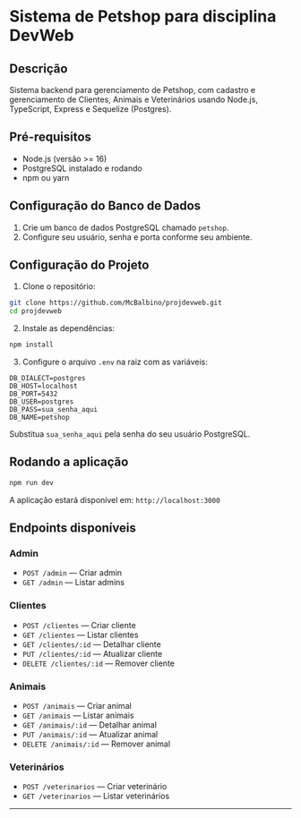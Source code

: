 
# Sistema de Petshop para disciplina DevWeb

## Descrição
Sistema backend para gerenciamento de Petshop, com cadastro e gerenciamento de Clientes, Animais e Veterinários usando Node.js, TypeScript, Express e Sequelize (Postgres).

## Pré-requisitos
- Node.js (versão >= 16)
- PostgreSQL instalado e rodando
- npm ou yarn

## Configuração do Banco de Dados
1. Crie um banco de dados PostgreSQL chamado `petshop`.
2. Configure seu usuário, senha e porta conforme seu ambiente.

## Configuração do Projeto

1. Clone o repositório:

```bash
git clone https://github.com/McBalbino/projdevweb.git
cd projdevweb
```

2. Instale as dependências:

```bash
npm install
```

3. Configure o arquivo `.env` na raiz com as variáveis:

```
DB_DIALECT=postgres
DB_HOST=localhost
DB_PORT=5432
DB_USER=postgres
DB_PASS=sua_senha_aqui
DB_NAME=petshop
```

Substitua `sua_senha_aqui` pela senha do seu usuário PostgreSQL.

## Rodando a aplicação

```bash
npm run dev
```

A aplicação estará disponível em: `http://localhost:3000`

## Endpoints disponíveis

### Admin
- `POST /admin` — Criar admin
- `GET /admin` — Listar admins

### Clientes
- `POST /clientes` — Criar cliente
- `GET /clientes` — Listar clientes
- `GET /clientes/:id` — Detalhar cliente
- `PUT /clientes/:id` — Atualizar cliente
- `DELETE /clientes/:id` — Remover cliente

### Animais
- `POST /animais` — Criar animal
- `GET /animais` — Listar animais
- `GET /animais/:id` — Detalhar animal
- `PUT /animais/:id` — Atualizar animal
- `DELETE /animais/:id` — Remover animal

### Veterinários
- `POST /veterinarios` — Criar veterinário
- `GET /veterinarios` — Listar veterinários

---

